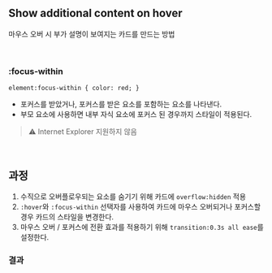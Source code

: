 ## Show additional content on hover

마우스 오버 시 부가 설명이 보여지는 카드를 만드는 방법

<br>

### :focus-within

`element:focus-within { color: red; }`

- 포커스를 받았거나, 포커스를 받은 요소를 포함하는 요소를 나타낸다.
- 부모 요소에 사용하면 내부 자식 요소에 포커스 된 경우까지 스타일이 적용된다.

> ⚠ Internet Explorer 지원하지 않음

<br>

## 과정

1. 수직으로 오버플로우되는 요소를 숨기기 위해 카드에 `overflow:hidden` 적용
2. `:hover`와 `:focus-within` 선택자를 사용하여 카드에 마우스 오버되거나 포커스할 경우 카드의 스타일을 변경한다.
3. 마우스 오버 / 포커스에 전환 효과를 적용하기 위해 `transition:0.3s all ease`를 설정한다.

### 결과
